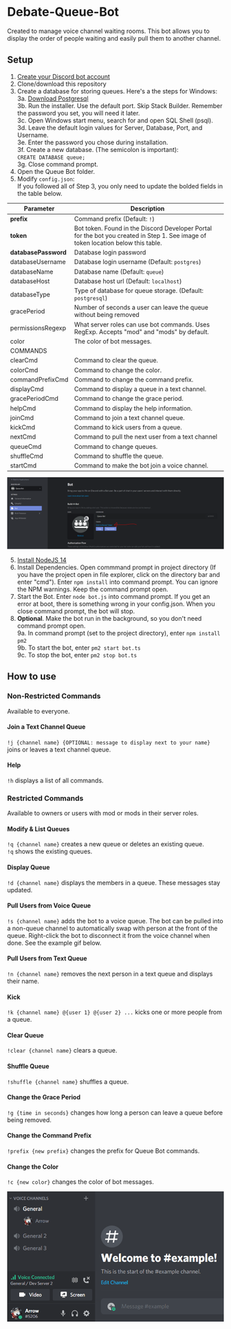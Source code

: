 # Debate-Queue-Bot
Created to manage voice channel waiting rooms. This bot allows you to display the order of people waiting and easily pull them to another channel.  

## Setup
1. [Create your Discord bot account](https://discordpy.readthedocs.io/en/latest/discord.html)  
2. Clone/download this repository  
3. Create a database for storing queues. Here's a the steps for Windows:  
	3a. [Download Postgresql](https://www.enterprisedb.com/downloads/postgres-postgresql-downloads)  
	3b. Run the installer. Use the default port. Skip Stack Builder. Remember the password you set, you will need it later.  
	3c. Open Windows start menu, search for and open SQL Shell (psql).  
	3d. Leave the default login values for Server, Database, Port, and Username.  
	3e. Enter the password you chose during installation.   
	3f. Create a new database. (The semicolon is important):  
		`CREATE DATABASE queue;`  
	3g. Close command prompt.  
4. Open the Queue Bot folder.  
5. Modify `config.json`:  
	If you followed all of Step 3, you only need to update the bolded fields in the table below.  
  
| Parameter             | Description                                                                                                                       |
|-----------------------|-----------------------------------------------------------------------------------------------------------------------------------|
| **prefix**            | Command prefix (Default: `!`)                                                                                                     |
| **token**             | Bot token. Found in the Discord Developer Portal for the bot you created in Step 1. See image of token location below this table. |
| **databasePassword**  | Database login password                                                                                                           |
| databaseUsername		| Database login username (Default: `postgres`)	                                                                                    |
| databaseName          | Database name (Default: `queue`)																									|
| databaseHost          | Database host url (Default: `localhost`)																							|
| databaseType          | Type of database for queue storage. (Default: `postgresql`)                                                                       |
| gracePeriod           | Number of seconds a user can leave the queue without being removed                                                                |
| permissionsRegexp     | What server roles can use bot commands. Uses RegExp. Accepts "mod" and "mods" by default.                                         |
| color                 | The color of bot messages.                                                                                                        |
| COMMANDS              |                                                                                                                                   |
| clearCmd              | Command to clear the queue.                                                                                                       |
| colorCmd              | Command to change the color.                                                                                                      |
| commandPrefixCmd      | Command to change the command prefix.                                                                                             |
| displayCmd            | Command to display a queue in a text channel.                                                                                     |
| gracePeriodCmd        | Command to change the grace period.                                                                                               |
| helpCmd               | Command to display the help information.                                                                                          |
| joinCmd               | Command to join a text channel queue.                                                                                             |
| kickCmd               | Command to kick users from a queue.                                                                                               |
| nextCmd               | Command to pull the next user from a text channel                                                                                 |
| queueCmd              | Command to change queues.                                                                                                         |
| shuffleCmd            | Command to shuffle the queue.                                                                                                     |
| startCmd              | Command to make the bot join a voice channel.                                                                                     |

![Token Location](docs/token_location.PNG)  

5. [Install NodeJS 14](https://discordjs.guide/preparations/#installing-node-js)  
6. Install Dependencies. Open commmand prompt in project directory (If you have the project open in file explorer, click on the directory bar and enter "cmd"). Enter `npm install` into command prompt. You can ignore the NPM warnings. Keep the command prompt open.
7. Start the Bot. Enter `node bot.js` into command prompt. If you get an error at boot, there is something wrong in your config.json. When you close command prompt, the bot will stop.  
8. **Optional**. Make the bot run in the background, so you don't need command prompt open.  
	9a. In command prompt (set to the project directory), enter `npm install pm2`  
	9b. To start the bot, enter `pm2 start bot.ts`  
	9c. To stop the bot, enter `pm2 stop bot.ts`  
  
## How to use  
### Non-Restricted Commands  
Available to everyone.  
#### Join a Text Channel Queue 
`!j {channel name} {OPTIONAL: message to display next to your name}` joins or leaves a text channel queue.   
#### Help  
`!h` displays a list of all commands.  

### Restricted Commands  
Available to owners or users with mod or mods in their server roles.  
#### Modify & List Queues  
`!q {channel name}` creates a new queue or deletes an existing queue.  
`!q` shows the existing queues.  
#### Display Queue  
`!d {channel name}` displays the members in a queue. These messages stay updated.  
#### Pull Users from Voice Queue  
`!s {channel name}` adds the bot to a voice queue. The bot can be pulled into a non-queue channel to automatically swap with person at the front of the queue. Right-click the bot to disconnect it from the voice channel when done. See the example gif below.  
#### Pull Users from Text Queue  
`!n {channel name}` removes the next person in a text queue and displays their name.  
#### Kick  
`!k {channel name} @{user 1} @{user 2} ...`  kicks one or more people from a queue.  
#### Clear Queue  
`!clear {channel name}` clears a queue.  
#### Shuffle Queue  
`!shuffle {channel name}` shuffles a queue.  
  
#### Change the Grace Period  
`!g {time in seconds}` changes how long a person can leave a queue before being removed.  
#### Change the Command Prefix  
`!prefix {new prefix}` changes the prefix for Queue Bot commands.  
#### Change the Color  
`!c {new color}` changes the color of bot messages.  


![Example of `!s`](docs/example.gif)  
